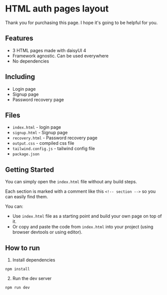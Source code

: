 # HTML auth pages layout

Thank you for purchasing this page. I hope it's going to be helpful for you.

## Features

- 3 HTML pages made with daisyUI 4
- Framework agnostic. Can be used everywhere
- No dependencies

## Including

- Login page
- Signup page
- Password recovery page

## Files

- `index.html` - login page
- `signup.html` - Signup page
- `recovery.html` - Password recovery page
- `output.css` - compiled css file
- `tailwind.config.js` - tailwind config file
- `package.json`

## Getting Started

You can simply open the `index.html` file without any build steps.

Each section is marked with a comment like this `<!-- section -->` so you can easily find them.

You can:

- Use `index.html` file as a starting point and build your own page on top of it.
- Or copy and paste the code from `index.html` into your project (using browser devtools or using editor).

## How to run

1. Install dependencies

```
npm install
```

2. Run the dev server

```
npm run dev
```
